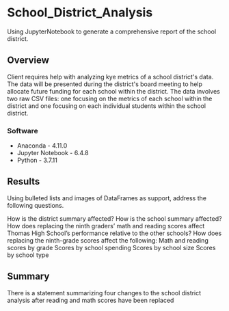# School_District_Analysis
Using JupyterNotebook to generate a comprehensive report of the school district. 

## Overview 
Client requires help with analyzing kye metrics of a school district's data. The data will be presented during the district's board meeting to help allocate future funding for each school within the district. The data involves two raw CSV files: one focusing on the metrics of each school within the district and one focusing on each individual students within the school district. 

### Software
- Anaconda - 4.11.0
- Jupyter Notebook - 6.4.8
- Python - 3.7.11

## Results 
Using bulleted lists and images of DataFrames as support, address the following questions.

How is the district summary affected?
How is the school summary affected?
How does replacing the ninth graders’ math and reading scores affect Thomas High School’s performance relative to the other schools?
How does replacing the ninth-grade scores affect the following:
Math and reading scores by grade
Scores by school spending
Scores by school size
Scores by school type

## Summary 
There is a statement summarizing four changes to the school district analysis after reading and math scores have been replaced 
